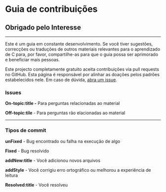 # Guia de contribuições

## Obrigado pelo Interesse

***



Este é um guia em constante desenvolvimento. Se você tiver sugestões, correcções ou traduções de outros materiais relevantes para o aprendizado de C para, por favor, compartilhe-as para que o guia possa ser aprimorado e beneficiar mais pessoas.

Este projecto completamente gratuito aceita contribuições via pull requests no GitHub. Esta página é responsável por alinhar as doações pelos padrões estabelecidos nele. Em caso de dúvida, [abra um issue](https://github.com/an-jorge/Clang/issues).

### Issues

**On-topic:title -** Para perguntas relacionadas ao material

**Off-topic:tile** - Para perguntas rão elacionadas ao material



***



### Tipos de commit

**unFixed** - Bug encontrado ou falha na execução de algo

**Fixed** - Bug resolvido

**addNew:title** - Você adicionou novos arquivos

**addStyle** - Você corrigiu erro ortográfico ou melhorou a experiência de leitura

**Resolved:title** - Você resolveu

